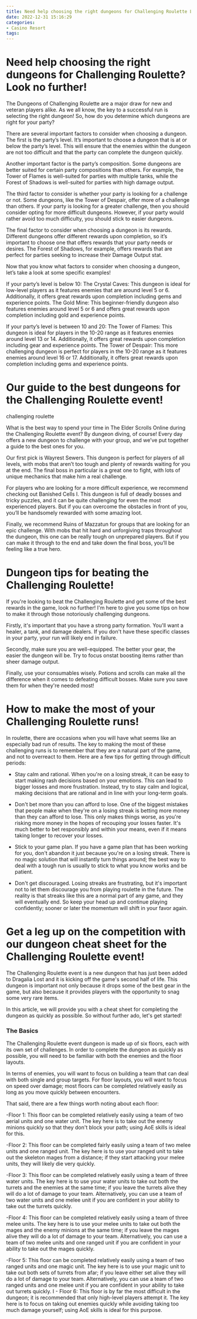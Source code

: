 ```yaml
---
title: Need help choosing the right dungeons for Challenging Roulette Look no further! 
date: 2022-12-31 15:16:29
categories:
- Casino Resort
tags:
---
```



#  Need help choosing the right dungeons for Challenging Roulette? Look no further! 

The Dungeons of Challenging Roulette are a major draw for new and veteran players alike. As we all know, the key to a successful run is selecting the right dungeon! So, how do you determine which dungeons are right for your party?

There are several important factors to consider when choosing a dungeon. The first is the party’s level. It’s important to choose a dungeon that is at or below the party’s level. This will ensure that the enemies within the dungeon are not too difficult and that the party can complete the dungeon quickly.

Another important factor is the party’s composition. Some dungeons are better suited for certain party compositions than others. For example, the Tower of Flames is well-suited for parties with multiple tanks, while the Forest of Shadows is well-suited for parties with high damage output.

The third factor to consider is whether your party is looking for a challenge or not. Some dungeons, like the Tower of Despair, offer more of a challenge than others. If your party is looking for a greater challenge, then you should consider opting for more difficult dungeons. However, if your party would rather avoid too much difficulty, you should stick to easier dungeons.

The final factor to consider when choosing a dungeon is its rewards. Different dungeons offer different rewards upon completion, so it’s important to choose one that offers rewards that your party needs or desires. The Forest of Shadows, for example, offers rewards that are perfect for parties seeking to increase their Damage Output stat.

Now that you know what factors to consider when choosing a dungeon, let’s take a look at some specific examples! 

If your party’s level is below 10: 
The Crystal Caves: This dungeon is ideal for low-level players as it features enemies that are around level 5 or 6. Additionally, it offers great rewards upon completion including gems and experience points. 
The Gold Mine: This beginner-friendly dungeon also features enemies around level 5 or 6 and offers great rewards upon completion including gold and experience points. 

If your party’s level is between 10 and 20: 
The Tower of Flames: This dungeon is ideal for players in the 10-20 range as it features enemies around level 13 or 14. Additionally, it offers great rewards upon completion including gear and experience points. 
The Tower of Despair: This more challenging dungeon is perfect for players in the 10-20 range as it features enemies around level 16 or 17. Additionally, it offers great rewards upon completion including gems and experience points.

#  Our guide to the best dungeons for the Challenging Roulette event! 

 challenging roulette

What is the best way to spend your time in The Elder Scrolls Online during the Challenging Roulette event? By dungeon diving, of course! Every day offers a new dungeon to challenge with your group, and we’ve put together a guide to the best ones for you.

Our first pick is Wayrest Sewers. This dungeon is perfect for players of all levels, with mobs that aren’t too tough and plenty of rewards waiting for you at the end. The final boss in particular is a great one to fight, with lots of unique mechanics that make him a real challenge.

For players who are looking for a more difficult experience, we recommend checking out Banished Cells I. This dungeon is full of deadly bosses and tricky puzzles, and it can be quite challenging for even the most experienced players. But if you can overcome the obstacles in front of you, you’ll be handsomely rewarded with some amazing loot.

Finally, we recommend Ruins of Mazzatun for groups that are looking for an epic challenge. With mobs that hit hard and unforgiving traps throughout the dungeon, this one can be really tough on unprepared players. But if you can make it through to the end and take down the final boss, you’ll be feeling like a true hero.

#  Dungeon tips for beating the Challenging Roulette! 

<!-- more -->

If you're looking to beat the Challenging Roulette and get some of the best rewards in the game, look no further! I'm here to give you some tips on how to make it through those notoriously challenging dungeons.

Firstly, it's important that you have a strong party formation. You'll want a healer, a tank, and damage dealers. If you don't have these specific classes in your party, your run will likely end in failure.

Secondly, make sure you are well-equipped. The better your gear, the easier the dungeon will be. Try to focus onstat boosting items rather than sheer damage output.

Finally, use your consumables wisely. Potions and scrolls can make all the difference when it comes to defeating difficult bosses. Make sure you save them for when they're needed most!

#  How to make the most of your Challenging Roulette runs! 

In roulette, there are occasions when you will have what seems like an especially bad run of results. The key to making the most of these challenging runs is to remember that they are a natural part of the game, and not to overreact to them. Here are a few tips for getting through difficult periods:

- Stay calm and rational. When you're on a losing streak, it can be easy to start making rash decisions based on your emotions. This can lead to bigger losses and more frustration. Instead, try to stay calm and logical, making decisions that are rational and in line with your long-term goals.

- Don't bet more than you can afford to lose. One of the biggest mistakes that people make when they're on a losing streak is betting more money than they can afford to lose. This only makes things worse, as you're risking more money in the hopes of recouping your losses faster. It's much better to bet responsibly and within your means, even if it means taking longer to recover your losses.

- Stick to your game plan. If you have a game plan that has been working for you, don't abandon it just because you're on a losing streak. There is no magic solution that will instantly turn things around; the best way to deal with a tough run is usually to stick to what you know works and be patient.

- Don't get discouraged. Losing streaks are frustrating, but it's important not to let them discourage you from playing roulette in the future. The reality is that streaks like this are a normal part of any game, and they will eventually end. So keep your head up and continue playing confidently; sooner or later the momentum will shift in your favor again.

#  Get a leg up on the competition with our dungeon cheat sheet for the Challenging Roulette event!

The Challenging Roulette event is a new dungeon that has just been added to Dragalia Lost and it is kicking off the game's second half of life. This dungeon is important not only because it drops some of the best gear in the game, but also because it provides players with the opportunity to snag some very rare items.

In this article, we will provide you with a cheat sheet for completing the dungeon as quickly as possible. So without further ado, let's get started!

### The Basics

The Challenging Roulette event dungeon is made up of six floors, each with its own set of challenges. In order to complete the dungeon as quickly as possible, you will need to be familiar with both the enemies and the floor layouts.

In terms of enemies, you will want to focus on building a team that can deal with both single and group targets. For floor layouts, you will want to focus on speed over damage; most floors can be completed relatively easily as long as you move quickly between encounters.

That said, there are a few things worth noting about each floor:

-Floor 1: This floor can be completed relatively easily using a team of two aerial units and one water unit. The key here is to take out the enemy minions quickly so that they don't block your path; using AoE skills is ideal for this.

-Floor 2: This floor can be completed fairly easily using a team of two melee units and one ranged unit. The key here is to use your ranged unit to take out the skeleton mages from a distance; if they start attacking your melee units, they will likely die very quickly.

-Floor 3: This floor can be completed relatively easily using a team of three water units. The key here is to use your water units to take out both the turrets and the enemies at the same time; if you leave the turrets alive they will do a lot of damage to your team. Alternatively, you can use a team of two water units and one melee unit if you are confident in your ability to take out the turrets quickly.

-Floor 4: This floor can be completed relatively easily using a team of three melee units. The key here is to use your melee units to take out both the mages and the enemy minions at the same time; if you leave the mages alive they will do a lot of damage to your team. Alternatively, you can use a team of two melee units and one ranged unit if you are confident in your ability to take out the mages quickly.

-Floor 5: This floor can be completed relatively easily using a team of two ranged units and one magic unit. The key here is to use your magic unit to take out both sets of turrets from afar; if you leave either set alive they will do a lot of damage to your team. Alternatively, you can use a team of two ranged units and one melee unit if you are confident in your ability to take out turrets quickly.
I - Floor 6: This floor is by far the most difficult in the dungeon; it is recommended that only high-level players attempt it. The key here is to focus on taking out enemies quickly while avoiding taking too much damage yourself; using AoE skills is ideal for this purpose.
